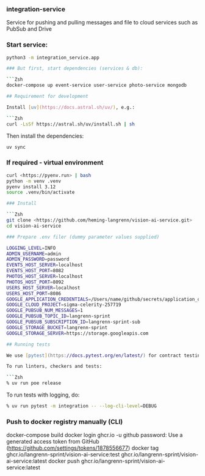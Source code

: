 ### integration-service
Service for pushing and pulling messages and file to cloud services such as PubSub and Drive

### Start service:
```Zsh
python3 -m integration_service.app

### But first, start dependencies (services & db):

```Zsh
docker-compose up event-service user-service photo-service mongodb

## Requirement for development

Install [uv](https://docs.astral.sh/uv/), e.g.:

```Zsh
curl -LsSf https://astral.sh/uv/install.sh | sh
```

Then install the dependencies:

```Zsh
uv sync
```
### If required - virtual environment

```Zsh
curl <https://pyenv.run> | bash
python -m venv .venv
pyenv install 3.12
source .venv/bin/activate

### Install

```Zsh
git clone <https://github.com/heming-langrenn/vision-ai-service.git>
cd vision-ai-service

### Prepare .env filer (dummy parameter values supplied)

LOGGING_LEVEL=INFO
ADMIN_USERNAME=admin
ADMIN_PASSWORD=password
EVENTS_HOST_SERVER=localhost
EVENTS_HOST_PORT=8082
PHOTOS_HOST_SERVER=localhost
PHOTOS_HOST_PORT=8092
USERS_HOST_SERVER=localhost
USERS_HOST_PORT=8086
GOOGLE_APPLICATION_CREDENTIALS=/Users/name/github/secrets/application_default_credentials.json
GOOGLE_CLOUD_PROJECT=sigma-celerity-257719
GOOGLE_PUBSUB_NUM_MESSAGES=1
GOOGLE_PUBSUB_TOPIC_ID=langrenn-sprint
GOOGLE_PUBSUB_SUBSCRIPTION_ID=langrenn-sprint-sub
GOOGLE_STORAGE_BUCKET=langrenn-sprint
GOOGLE_STORAGE_SERVER=https://storage.googleapis.com

## Running tests

We use [pytest](https://docs.pytest.org/en/latest/) for contract testing.

To run linters, checkers and tests:

```Zsh
% uv run poe release
```

To run tests with logging, do:

```Zsh
% uv run pytest -m integration -- --log-cli-level=DEBUG
```

### Push to docker registry manually (CLI)

docker-compose build
docker login ghcr.io -u github
password: Use a generated access token from GitHub (https://github.com/settings/tokens/1878556677)
docker tag ghcr.io/langrenn-sprint/vision-ai-service:test ghcr.io/langrenn-sprint/vision-ai-service:latest
docker push ghcr.io/langrenn-sprint/vision-ai-service:latest
